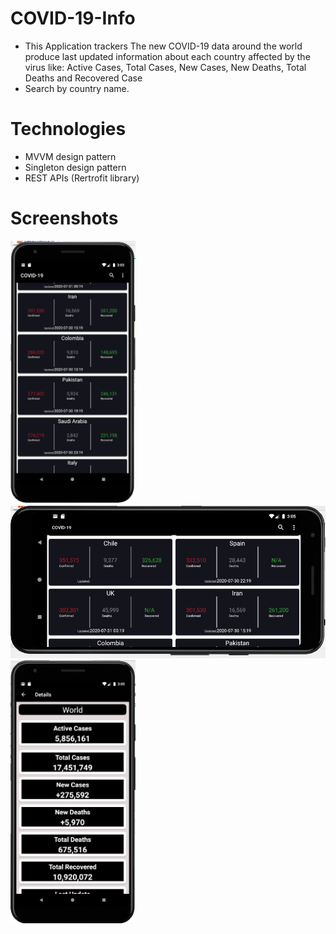 # COVID-19-Info
- This Application trackers The new COVID-19 data around the world produce last updated information about each country  affected by the virus like: Active Cases, Total Cases, New     Cases, New Deaths, Total Deaths and Recovered Case
- Search by country name.


# Technologies
- MVVM design pattern
- Singleton design pattern
- REST APIs (Rertrofit library)

# Screenshots

<img src="screenshots/screen1.PNG" width = 200>

<img src="screenshots/screen2.PNG">

<img src="screenshots/screen3.PNG" width = 200>
